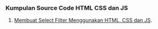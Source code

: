 ### Kumpulan Source Code HTML CSS dan JS

1. [Membuat Select Filter Menggunakan HTML, CSS dan JS](https://github.com/asinkronidn/kumpulan-source-code-html-css-js/blob/main/html-css-js-select-filter.html).
